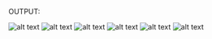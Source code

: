 
OUTPUT:

![alt text][img1]
![alt text][img2]
![alt text][img3]
![alt text][img4]
![alt text][img5]
![alt text][img6]

[img1]:https://github.com/lvcc-wad/Students/blob/master/BSIS/Ca%25C3%25B1eda-Mark-Paul/SIMPLE-WEBSITE/img1.png
[img2]:https://github.com/lvcc-wad/Students/blob/master/BSIS/Ca%25C3%25B1eda-Mark-Paul/SIMPLE-WEBSITE/img2.png
[img3]:https://github.com/lvcc-wad/Students/blob/master/BSIS/Ca%25C3%25B1eda-Mark-Paul/SIMPLE-WEBSITE/img3.png
[img4]:https://github.com/lvcc-wad/Students/blob/master/BSIS/Ca%25C3%25B1eda-Mark-Paul/SIMPLE-WEBSITE/img4.png
[img5]:https://github.com/lvcc-wad/Students/blob/master/BSIS/Ca%25C3%25B1eda-Mark-Paul/SIMPLE-WEBSITE/img5.png
[img6]:https://github.com/lvcc-wad/Students/blob/master/BSIS/Ca%25C3%25B1eda-Mark-Paul/SIMPLE-WEBSITE/img6.png
